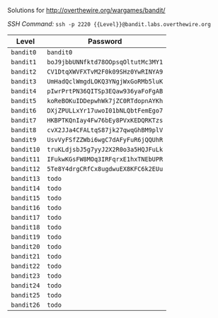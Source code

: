 Solutions for http://overthewire.org/wargames/bandit/

_SSH Command:_ ```ssh -p 2220 {{Level}}@bandit.labs.overthewire.org```

Level          | Password
---------------|---------------------------------------
```bandit0```  | ```bandit0```
```bandit1```  | ```boJ9jbbUNNfktd78OOpsqOltutMc3MY1```
```bandit2```  | ```CV1DtqXWVFXTvM2F0k09SHz0YwRINYA9```
```bandit3```  | ```UmHadQclWmgdLOKQ3YNgjWxGoRMb5luK```
```bandit4```  | ```pIwrPrtPN36QITSp3EQaw936yaFoFgAB```
```bandit5```  | ```koReBOKuIDDepwhWk7jZC0RTdopnAYKh```
```bandit6```  | ```DXjZPULLxYr17uwoI01bNLQbtFemEgo7```
```bandit7```  | ```HKBPTKQnIay4Fw76bEy8PVxKEDQRKTzs```
```bandit8```  | ```cvX2JJa4CFALtqS87jk27qwqGhBM9plV```
```bandit9```  | ```UsvVyFSfZZWbi6wgC7dAFyFuR6jQQUhR```
```bandit10``` | ```truKLdjsbJ5g7yyJ2X2R0o3a5HQJFuLk```
```bandit11``` | ```IFukwKGsFW8MOq3IRFqrxE1hxTNEbUPR```
```bandit12``` | ```5Te8Y4drgCRfCx8ugdwuEX8KFC6k2EUu```
```bandit13``` | ```todo```
```bandit14``` | ```todo```
```bandit15``` | ```todo```
```bandit16``` | ```todo```
```bandit17``` | ```todo```
```bandit18``` | ```todo```
```bandit19``` | ```todo```
```bandit20``` | ```todo```
```bandit21``` | ```todo```
```bandit22``` | ```todo```
```bandit23``` | ```todo```
```bandit24``` | ```todo```
```bandit25``` | ```todo```
```bandit26``` | ```todo```
